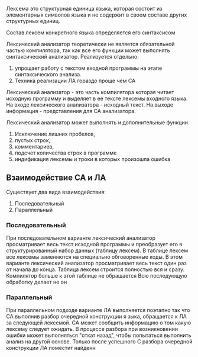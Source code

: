 Лексема это структурная единица языка, которая состоит из элементарных символов языка и не содержит в своем составе других структурных единиц. 

Состав лексем конкретного языка определяется его синтаксисом 

Лексический анализатор теоретически не является обязательной частью компилятора, так как все его функции может выполнять синтаксический анализатор. Реализуется отдельно:
1) упрощает работу с текстом входной программы на этапе синтаксического анализа.
2) Техника реализации ЛА гораздо проще чем СА

Лексический анализатор - это часть компилятора которая читает исходную программу и выделяет в ее тексте лексемы входного языка. На входе лексического анализатора - исходный текст. На выходе информация - представления для СА анализатора. 

Лексический анализатор может выполнять и дополнительные функции. 
1) Исключение лишних пробелов, 
2) пустых строк,
3) комментариев, 
4) подсчет количества строк в программе 
5) индификация лексемы и троки в которых произошла ошибка 

## Взаимодействие СА и ЛА 
Существует два вида взаимодействия:
1. Последовательный
2. Параллельный
### Последовательный
При последовательном варианте лексический анализатор просматривает весь текст исходной программы и преобразует его в структурированный набор данных (таблицу лексем). В таблице лексем все лексемы заменяются на специально обговоренные коды. 
В этом варианте лексический анализатор просматривает весь текст один раз от начала до конца. Таблица лексем строится полностью вся и сразу. Компилятор больше к этой таблице не обращается Всю последующую обработку делает не он 

### Параллельный
При параллельном подходе варианте ЛА выполняется поэтапно так что СА выполнив разбор очередной конструкции я зыка, обращается к ЛА за следующей лексемой. СА может сообщить информацию о том какую лексему следует ожидать. В процессе разбора при возникновении ошибки может выполняться "откат назад", чтобы попытаться выполнить анализ на другой основе.
Только после успешного С разбора очередной конструкции ЛА поместит найденн